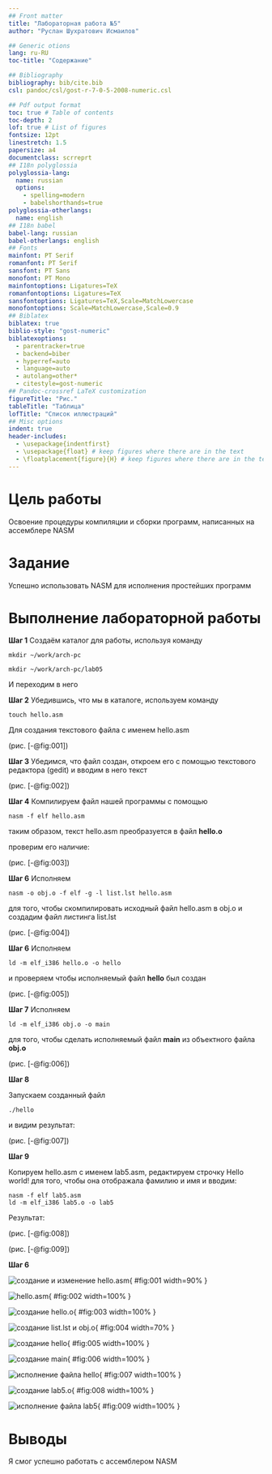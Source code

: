 ```yaml
---
## Front matter
title: "Лабораторная работа №5"
author: "Руслан Шухратович Исмаилов"

## Generic otions
lang: ru-RU
toc-title: "Содержание"

## Bibliography
bibliography: bib/cite.bib
csl: pandoc/csl/gost-r-7-0-5-2008-numeric.csl

## Pdf output format
toc: true # Table of contents
toc-depth: 2
lof: true # List of figures
fontsize: 12pt
linestretch: 1.5
papersize: a4
documentclass: scrreprt
## I18n polyglossia
polyglossia-lang:
  name: russian
  options:
	- spelling=modern
	- babelshorthands=true
polyglossia-otherlangs:
  name: english
## I18n babel
babel-lang: russian
babel-otherlangs: english
## Fonts
mainfont: PT Serif
romanfont: PT Serif
sansfont: PT Sans
monofont: PT Mono
mainfontoptions: Ligatures=TeX
romanfontoptions: Ligatures=TeX
sansfontoptions: Ligatures=TeX,Scale=MatchLowercase
monofontoptions: Scale=MatchLowercase,Scale=0.9
## Biblatex
biblatex: true
biblio-style: "gost-numeric"
biblatexoptions:
  - parentracker=true
  - backend=biber
  - hyperref=auto
  - language=auto
  - autolang=other*
  - citestyle=gost-numeric
## Pandoc-crossref LaTeX customization
figureTitle: "Рис."
tableTitle: "Таблица"
lofTitle: "Список иллюстраций"
## Misc options
indent: true
header-includes:
  - \usepackage{indentfirst}
  - \usepackage{float} # keep figures where there are in the text
  - \floatplacement{figure}{H} # keep figures where there are in the text
---
```


# Цель работы

Освоение процедуры компиляции и сборки программ, написанных на ассемблере NASM

# Задание

Успешно использовать NASM для исполнения простейших программ

# Выполнение лабораторной работы

**Шаг 1** 
Создаём каталог для работы, используя команду
```
mkdir ~/work/arch-pc

mkdir ~/work/arch-pc/lab05
```
И переходим в него

**Шаг 2**
Убедившись, что мы в каталоге, используем команду 
```
touch hello.asm
```
Для создания текстового файла с именем hello.asm

(рис. [-@fig:001])

**Шаг 3**
Убедимся, что файл создан, откроем его с помощью текстового редактора (gedit) и вводим в него текст

(рис. [-@fig:002])


**Шаг 4**
Компилируем файл нашей программы с помощью 
```
nasm -f elf hello.asm
```
таким образом, текст hello.asm преобразуется в файл **hello.o** 

проверим его наличие:

(рис. [-@fig:003])


**Шаг 6**
Исполняем 
```
nasm -o obj.o -f elf -g -l list.lst hello.asm
```
для того, чтобы скомпилировать исходный файл hello.asm в obj.o и создадим файл листинга list.lst

(рис. [-@fig:004])

**Шаг 6**
Исполняем 
```
ld -m elf_i386 hello.o -o hello
```
и проверяем чтобы исполняемый файл **hello** был создан

(рис. [-@fig:005])


**Шаг 7**
Исполняем 
```
ld -m elf_i386 obj.o -o main
```
для того, чтобы сделать исполняемый файл **main** из объектного файла **obj.o**

(рис. [-@fig:006])

**Шаг 8**

Запускаем созданный файл 

```
./hello
```
и видим результат:

(рис. [-@fig:007])

**Шаг 9**

Копируем hello.asm с именем lab5.asm, редактируем строчку Hello world! для того, чтобы она отображала фамилию и имя и вводим:

```
nasm -f elf lab5.asm
ld -m elf_i386 lab5.o -o lab5

```

Результат:

(рис. [-@fig:008])

(рис. [-@fig:009])


**Шаг 6**


![создание и изменение hello.asm](image/1.jpg){ #fig:001 width=90% }

![hello.asm](image/2.jpg){ #fig:002 width=100% }

![создание hello.o](image/3.jpg){ #fig:003 width=100% }

![создание list.lst и obj.o](image/5.jpg){ #fig:004 width=70% }

![создание hello](image/6.jpg){ #fig:005 width=100% }

![создание main](image/7.jpg){ #fig:006 width=100% }

![исполнение файла hello](image/8.jpg){ #fig:007 width=100% }

![создание lab5.o](image/9.jpg){ #fig:008 width=100% }

![исполнение файла lab5](image/10.jpg){ #fig:009 width=100% }

# Выводы

Я смог успешно работать с ассемблером NASM

